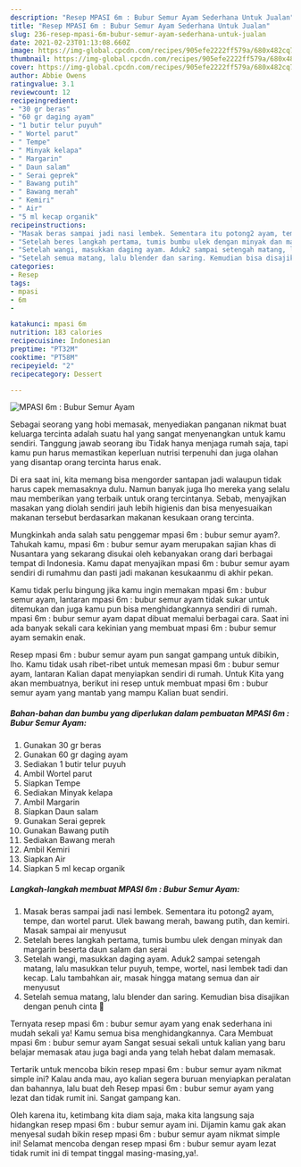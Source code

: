 ```yaml
---
description: "Resep MPASI 6m : Bubur Semur Ayam Sederhana Untuk Jualan"
title: "Resep MPASI 6m : Bubur Semur Ayam Sederhana Untuk Jualan"
slug: 236-resep-mpasi-6m-bubur-semur-ayam-sederhana-untuk-jualan
date: 2021-02-23T01:13:08.660Z
image: https://img-global.cpcdn.com/recipes/905efe2222ff579a/680x482cq70/mpasi-6m-bubur-semur-ayam-foto-resep-utama.jpg
thumbnail: https://img-global.cpcdn.com/recipes/905efe2222ff579a/680x482cq70/mpasi-6m-bubur-semur-ayam-foto-resep-utama.jpg
cover: https://img-global.cpcdn.com/recipes/905efe2222ff579a/680x482cq70/mpasi-6m-bubur-semur-ayam-foto-resep-utama.jpg
author: Abbie Owens
ratingvalue: 3.1
reviewcount: 12
recipeingredient:
- "30 gr beras"
- "60 gr daging ayam"
- "1 butir telur puyuh"
- " Wortel parut"
- " Tempe"
- " Minyak kelapa"
- " Margarin"
- " Daun salam"
- " Serai geprek"
- " Bawang putih"
- " Bawang merah"
- " Kemiri"
- " Air"
- "5 ml kecap organik"
recipeinstructions:
- "Masak beras sampai jadi nasi lembek. Sementara itu potong2 ayam, tempe, dan wortel parut. Ulek bawang merah, bawang putih, dan kemiri. Masak sampai air menyusut"
- "Setelah beres langkah pertama, tumis bumbu ulek dengan minyak dan margarin beserta daun salam dan serai"
- "Setelah wangi, masukkan daging ayam. Aduk2 sampai setengah matang, lalu masukkan telur puyuh, tempe, wortel, nasi lembek tadi dan kecap. Lalu tambahkan air, masak hingga matang semua dan air menyusut"
- "Setelah semua matang, lalu blender dan saring. Kemudian bisa disajikan dengan penuh cinta 🥰"
categories:
- Resep
tags:
- mpasi
- 6m
- 

katakunci: mpasi 6m  
nutrition: 183 calories
recipecuisine: Indonesian
preptime: "PT32M"
cooktime: "PT58M"
recipeyield: "2"
recipecategory: Dessert

---
```



![MPASI 6m : Bubur Semur Ayam](https://img-global.cpcdn.com/recipes/905efe2222ff579a/680x482cq70/mpasi-6m-bubur-semur-ayam-foto-resep-utama.jpg)

Sebagai seorang yang hobi memasak, menyediakan panganan nikmat buat keluarga tercinta adalah suatu hal yang sangat menyenangkan untuk kamu sendiri. Tanggung jawab seorang ibu Tidak hanya menjaga rumah saja, tapi kamu pun harus memastikan keperluan nutrisi terpenuhi dan juga olahan yang disantap orang tercinta harus enak.

Di era  saat ini, kita memang bisa mengorder santapan jadi walaupun tidak harus capek memasaknya dulu. Namun banyak juga lho mereka yang selalu mau memberikan yang terbaik untuk orang tercintanya. Sebab, menyajikan masakan yang diolah sendiri jauh lebih higienis dan bisa menyesuaikan makanan tersebut berdasarkan makanan kesukaan orang tercinta. 



Mungkinkah anda salah satu penggemar mpasi 6m : bubur semur ayam?. Tahukah kamu, mpasi 6m : bubur semur ayam merupakan sajian khas di Nusantara yang sekarang disukai oleh kebanyakan orang dari berbagai tempat di Indonesia. Kamu dapat menyajikan mpasi 6m : bubur semur ayam sendiri di rumahmu dan pasti jadi makanan kesukaanmu di akhir pekan.

Kamu tidak perlu bingung jika kamu ingin memakan mpasi 6m : bubur semur ayam, lantaran mpasi 6m : bubur semur ayam tidak sukar untuk ditemukan dan juga kamu pun bisa menghidangkannya sendiri di rumah. mpasi 6m : bubur semur ayam dapat dibuat memalui berbagai cara. Saat ini ada banyak sekali cara kekinian yang membuat mpasi 6m : bubur semur ayam semakin enak.

Resep mpasi 6m : bubur semur ayam pun sangat gampang untuk dibikin, lho. Kamu tidak usah ribet-ribet untuk memesan mpasi 6m : bubur semur ayam, lantaran Kalian dapat menyiapkan sendiri di rumah. Untuk Kita yang akan membuatnya, berikut ini resep untuk membuat mpasi 6m : bubur semur ayam yang mantab yang mampu Kalian buat sendiri.

<!--inarticleads1-->

##### Bahan-bahan dan bumbu yang diperlukan dalam pembuatan MPASI 6m : Bubur Semur Ayam:

1. Gunakan 30 gr beras
1. Gunakan 60 gr daging ayam
1. Sediakan 1 butir telur puyuh
1. Ambil  Wortel parut
1. Siapkan  Tempe
1. Sediakan  Minyak kelapa
1. Ambil  Margarin
1. Siapkan  Daun salam
1. Gunakan  Serai geprek
1. Gunakan  Bawang putih
1. Sediakan  Bawang merah
1. Ambil  Kemiri
1. Siapkan  Air
1. Siapkan 5 ml kecap organik




<!--inarticleads2-->

##### Langkah-langkah membuat MPASI 6m : Bubur Semur Ayam:

1. Masak beras sampai jadi nasi lembek. Sementara itu potong2 ayam, tempe, dan wortel parut. Ulek bawang merah, bawang putih, dan kemiri. Masak sampai air menyusut
1. Setelah beres langkah pertama, tumis bumbu ulek dengan minyak dan margarin beserta daun salam dan serai
1. Setelah wangi, masukkan daging ayam. Aduk2 sampai setengah matang, lalu masukkan telur puyuh, tempe, wortel, nasi lembek tadi dan kecap. Lalu tambahkan air, masak hingga matang semua dan air menyusut
1. Setelah semua matang, lalu blender dan saring. Kemudian bisa disajikan dengan penuh cinta 🥰




Ternyata resep mpasi 6m : bubur semur ayam yang enak sederhana ini mudah sekali ya! Kamu semua bisa menghidangkannya. Cara Membuat mpasi 6m : bubur semur ayam Sangat sesuai sekali untuk kalian yang baru belajar memasak atau juga bagi anda yang telah hebat dalam memasak.

Tertarik untuk mencoba bikin resep mpasi 6m : bubur semur ayam nikmat simple ini? Kalau anda mau, ayo kalian segera buruan menyiapkan peralatan dan bahannya, lalu buat deh Resep mpasi 6m : bubur semur ayam yang lezat dan tidak rumit ini. Sangat gampang kan. 

Oleh karena itu, ketimbang kita diam saja, maka kita langsung saja hidangkan resep mpasi 6m : bubur semur ayam ini. Dijamin kamu gak akan menyesal sudah bikin resep mpasi 6m : bubur semur ayam nikmat simple ini! Selamat mencoba dengan resep mpasi 6m : bubur semur ayam lezat tidak rumit ini di tempat tinggal masing-masing,ya!.

